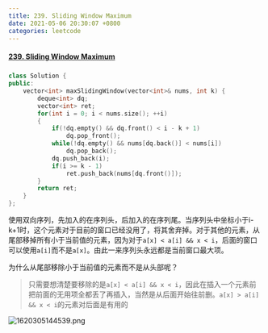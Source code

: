 ```yaml
---
title: 239. Sliding Window Maximum
date: 2021-05-06 20:30:07 +0800
categories: leetcode
---
```

#### [239. Sliding Window Maximum](https://leetcode.com/problems/sliding-window-maximum/)


#####
```c++
class Solution {
public:
    vector<int> maxSlidingWindow(vector<int>& nums, int k) {
        deque<int> dq;
        vector<int> ret;
        for(int i = 0; i < nums.size(); ++i)
        {
            if(!dq.empty() && dq.front() < i - k + 1)
                dq.pop_front();
            while(!dq.empty() && nums[dq.back()] < nums[i])
                dq.pop_back();
            dq.push_back(i);
            if(i >= k - 1)
                ret.push_back(nums[dq.front()]);
        }
        return ret;
    }
};
```

使用双向序列，先加入的在序列头，后加入的在序列尾。当序列头中坐标小于i-k+1时，这个元素对于目前的窗口已经没用了，将其舍弃掉。对于其他的元素，从尾部移掉所有小于当前值的元素，因为对于`a[x] < a[i] && x < i`，后面的窗口可以使用`a[i]`而不是`a[x]`。由此一来序列头永远都是当前窗口最大项。

为什么从尾部移除小于当前值的元素而不是从头部呢？
> 只需要想清楚要移除的是`a[x] < a[i] && x < i`，因此在插入一个元素前把前面的无用项全都丢了再插入，当然是从后面开始往前删。`a[x] > a[i] && x < i`的元素对后面是有用的

![1620305144539.png](https://image.cinte.cc/2021/05/06/0bf7c9025d7a9.png)
